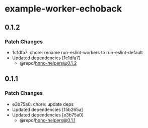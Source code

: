 # example-worker-echoback

## 0.1.2

### Patch Changes

- 1c1dfa7: chore: rename run-eslint-workers to run-eslint-default
- Updated dependencies [1c1dfa7]
  - @repo/hono-helpers@0.1.2

## 0.1.1

### Patch Changes

- e3b75a0: chore: update deps
- Updated dependencies [15b265a]
- Updated dependencies [e3b75a0]
  - @repo/hono-helpers@0.1.1
